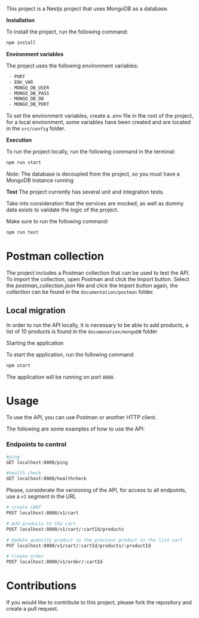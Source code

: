 
This project is a Nestjs project that uses MongoDB as a database.

  

**Installation**

To install the project, run the following command:

  
```bash
npm install
```



**Environment variables**

The project uses the following environment variables:

```bash
 - PORT
 - ENV_VAR
 - MONGO_DB_USER
 - MONGO_DB_PASS
 - MONGO_DB_DB
 - MONGO_DB_PORT
```
  

To set the environment variables, create a *.env* file in the root of the project, for a local environment, some variables have been created and are located in the `src/config` folder.

**Execution**

To run the project locally, run the following command in the terminal:

```bash
npm run start
```

*Note:* The database is decoupled from the project, so you must have a MongoDB instance running


**Test**
The project currently has several unit and integration tests.

Take into consideration that the services are mocked, as well as dummy data exists to validate the logic of the project.

Make sure to run the following command:

```bash
npm run test
```



# Postman collection

The project includes a Postman collection that can be used to test the API. To import the collection, open Postman and click the Import button. Select the *postman_collection.json* file and click the Import button again, the collection can be found in the `documentation/postman` folder.

  

## Local migration
In order to run the API locally, it is necessary to be able to add products, a list of 10 products is found in the `documenation/mongoDB` folder

  

Starting the application

To start the application, run the following command:

  
````bash
npm start
````

The application will be running on port `8080`.

  

# Usage

To use the API, you can use Postman or another HTTP client. 


The following are some examples of how to use the API:

### Endpoints to control

```bash
#ping
GET localhost:8080/ping

#health check
GET localhost:8080/healthcheck
```

Please, considerate the versioning of the API, for access to all endpoints, use a `v1` segment in the URL

```bash
# create CART
POST localhost:8080/v1/cart

# Add products to the cart
POST localhost:8080/v1/cart/:cartId/products

# Update quantity product to the previous product in the list cart 
PUT localhost:8080/v1/cart/:cartId/products/:productId

# Create order
POST localhost:8080/v1/order/:cartId
```


# Contributions
If you would like to contribute to this project, please fork the repository and create a pull request.